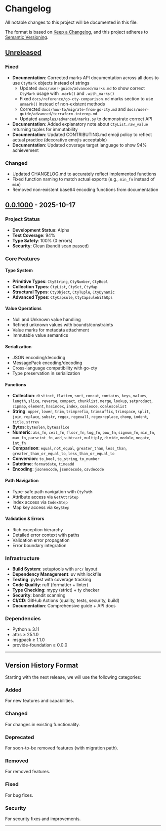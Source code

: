 # Changelog

All notable changes to this project will be documented in this file.

The format is based on [Keep a Changelog](https://keepachangelog.com/en/1.0.0/),
and this project adheres to [Semantic Versioning](https://semver.org/spec/v2.0.0.html).

## [Unreleased]

### Fixed
- **Documentation**: Corrected marks API documentation across all docs to use `CtyMark` objects instead of strings
  - Updated `docs/user-guide/advanced/marks.md` to show correct `CtyMark` usage with `.mark()` and `.with_marks()`
  - Fixed `docs/reference/go-cty-comparison.md` marks section to use `unmark()` instead of non-existent methods
  - Corrected `docs/how-to/migrate-from-go-cty.md` and `docs/user-guide/advanced/terraform-interop.md`
  - Updated `examples/advanced/marks.py` to demonstrate correct API
- **Documentation**: Added explanatory note about `CtyList.raw_value` returning tuples for immutability
- **Documentation**: Updated CONTRIBUTING.md emoji policy to reflect actual practice (decorative emojis acceptable)
- **Documentation**: Updated coverage target language to show 94% achievement

### Changed
- Updated CHANGELOG.md to accurately reflect implemented functions
- Fixed function naming to match actual exports (e.g., `min_fn` instead of `min`)
- Removed non-existent base64 encoding functions from documentation

## [0.0.1000] - 2025-10-17

### Project Status
- **Development Status**: Alpha
- **Test Coverage**: 94%
- **Type Safety**: 100% (0 errors)
- **Security**: Clean (bandit scan passed)

### Core Features

#### Type System
- **Primitive Types**: `CtyString`, `CtyNumber`, `CtyBool`
- **Collection Types**: `CtyList`, `CtySet`, `CtyMap`
- **Structural Types**: `CtyObject`, `CtyTuple`, `CtyDynamic`
- **Advanced Types**: `CtyCapsule`, `CtyCapsuleWithOps`

#### Value Operations
- Null and Unknown value handling
- Refined unknown values with bounds/constraints
- Value marks for metadata attachment
- Immutable value semantics

#### Serialization
- JSON encoding/decoding
- MessagePack encoding/decoding
- Cross-language compatibility with go-cty
- Type preservation in serialization

#### Functions
- **Collection**: `distinct`, `flatten`, `sort`, `concat`, `contains`, `keys`, `values`, `length`, `slice`, `reverse`, `compact`, `chunklist`, `merge`, `lookup`, `setproduct`, `zipmap`, `element`, `hasindex`, `index`, `coalesce`, `coalescelist`
- **String**: `upper`, `lower`, `trim`, `trimprefix`, `trimsuffix`, `trimspace`, `split`, `join`, `replace`, `substr`, `regex`, `regexall`, `regexreplace`, `chomp`, `indent`, `title`, `strrev`
- **Bytes**: `byteslen`, `bytesslice`
- **Numeric**: `abs_fn`, `ceil_fn`, `floor_fn`, `log_fn`, `pow_fn`, `signum_fn`, `min_fn`, `max_fn`, `parseint_fn`, `add`, `subtract`, `multiply`, `divide`, `modulo`, `negate`, `int_fn`
- **Comparison**: `equal`, `not_equal`, `greater_than`, `less_than`, `greater_than_or_equal_to`, `less_than_or_equal_to`
- **Conversion**: `to_bool`, `to_string`, `to_number`
- **Datetime**: `formatdate`, `timeadd`
- **Encoding**: `jsonencode`, `jsondecode`, `csvdecode`

#### Path Navigation
- Type-safe path navigation with `CtyPath`
- Attribute access via `GetAttrStep`
- Index access via `IndexStep`
- Map key access via `KeyStep`

#### Validation & Errors
- Rich exception hierarchy
- Detailed error context with paths
- Validation error propagation
- Error boundary integration

### Infrastructure
- **Build System**: setuptools with `src/` layout
- **Dependency Management**: uv with lockfile
- **Testing**: pytest with coverage tracking
- **Code Quality**: ruff (formatter + linter)
- **Type Checking**: mypy (strict) + ty checker
- **Security**: bandit scanning
- **CI/CD**: GitHub Actions (quality, tests, security, build)
- **Documentation**: Comprehensive guide + API docs

### Dependencies
- Python ≥ 3.11
- attrs ≥ 25.1.0
- msgpack ≥ 1.1.0
- provide-foundation ≥ 0.0.0

---

## Version History Format

Starting with the next release, we will use the following categories:

### Added
For new features and capabilities.

### Changed
For changes in existing functionality.

### Deprecated
For soon-to-be removed features (with migration path).

### Removed
For removed features.

### Fixed
For bug fixes.

### Security
For security fixes and improvements.

---

[Unreleased]: https://github.com/provide-io/pyvider-cty/compare/v0.0.1000...HEAD
[0.0.1000]: https://github.com/provide-io/pyvider-cty/releases/tag/v0.0.1000
